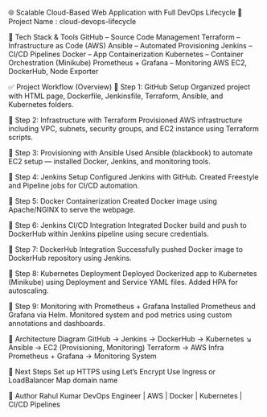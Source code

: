 🌐 Scalable Cloud-Based Web Application with Full DevOps Lifecycle
📁 Project Name : cloud-devops-lifecycle


🧩 Tech Stack & Tools
GitHub – Source Code Management
Terraform – Infrastructure as Code (AWS)
Ansible – Automated Provisioning
Jenkins – CI/CD Pipelines
Docker – App Containerization
Kubernetes – Container Orchestration (Minikube)
Prometheus + Grafana – Monitoring
AWS EC2, DockerHub, Node Exporter


✅ Project Workflow (Overview)
🔹 Step 1: GitHub Setup
Organized project with HTML page, Dockerfile, Jenkinsfile, Terraform, Ansible, and Kubernetes folders.

🔹 Step 2: Infrastructure with Terraform
Provisioned AWS infrastructure including VPC, subnets, security groups, and EC2 instance using Terraform scripts.

🔹 Step 3: Provisioning with Ansible
Used Ansible (blackbook) to automate EC2 setup — installed Docker, Jenkins, and monitoring tools.

🔹 Step 4: Jenkins Setup
Configured Jenkins with GitHub. Created Freestyle and Pipeline jobs for CI/CD automation.

🔹 Step 5: Docker Containerization
Created Docker image using Apache/NGINX to serve the webpage.

🔹 Step 6: Jenkins CI/CD Integration
Integrated Docker build and push to DockerHub within Jenkins pipeline using secure credentials.

🔹 Step 7: DockerHub Integration
Successfully pushed Docker image to DockerHub repository using Jenkins.

🔹 Step 8: Kubernetes Deployment
Deployed Dockerized app to Kubernetes (Minikube) using Deployment and Service YAML files. Added HPA for autoscaling.

🔹 Step 9: Monitoring with Prometheus + Grafana
Installed Prometheus and Grafana via Helm. Monitored system and pod metrics using custom annotations and dashboards.


🧠 Architecture Diagram
GitHub → Jenkins → DockerHub → Kubernetes
↘︎ Ansible → EC2 (Provisioning, Monitoring)
Terraform → AWS Infra
Prometheus + Grafana → Monitoring System


🚀 Next Steps
Set up HTTPS using Let’s Encrypt
Use Ingress or LoadBalancer
Map domain name


👤 Author
Rahul Kumar
DevOps Engineer | AWS | Docker | Kubernetes | CI/CD Pipelines
